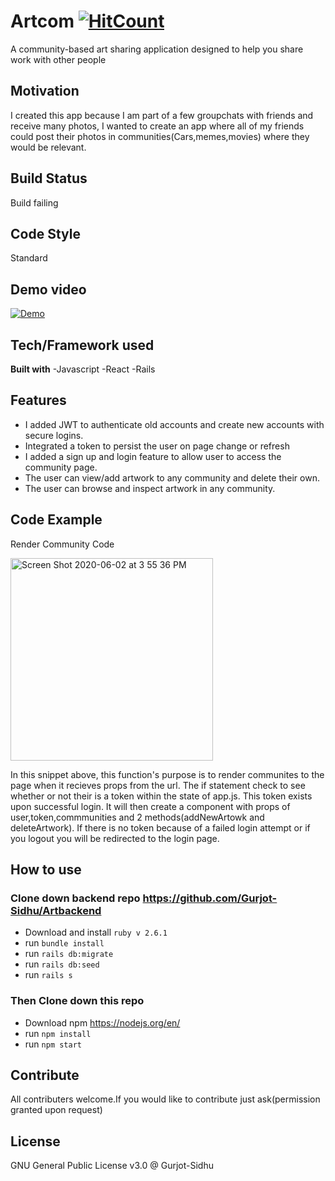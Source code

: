 # Artcom [![HitCount](http://hits.dwyl.com/Gurjot-Sidhu/Artfrontend.svg)](http://hits.dwyl.com/Gurjot-Sidhu/Artfrontend)


A community-based art sharing application designed to help you share work with other people

## Motivation
I created this app because I am part of a few groupchats with friends and receive many photos, I wanted to create an app where all of my friends could post their photos in communities(Cars,memes,movies) where they would be relevant.

## Build Status
Build failing

## Code Style
Standard

## Demo video
[![Demo](http://img.youtube.com/vi/A2RwUDa0bH8/0.jpg)](http://www.youtube.com/watch?v=A2RwUDa0bH8 "Artcom Demo")

## Tech/Framework used
**Built with**
-Javascript
-React
-Rails

## Features
- I added JWT to authenticate old accounts and create new accounts with secure logins.
- Integrated a token to persist the user on page change or refresh
- I added a sign up and login feature to allow user to access the community page.
- The user can view/add artwork to any community and delete their own.
- The user can browse and inspect artwork in any community.

## Code Example
Render Community Code

<img width="324" alt="Screen Shot 2020-06-02 at 3 55 36 PM" src="https://user-images.githubusercontent.com/9657307/83563772-9a394080-a4e9-11ea-8a53-2ba503237bbe.png">

In this snippet above, this function's purpose is to render communites to the page when it recieves props from the url. The if statement check to see whether or not their is a token within the state of app.js. This token exists upon successful login. It will then create a component with props of user,token,commmunities and 2 methods(addNewArtowk and deleteArtwork). If there is no token because of a failed login attempt or if you logout you will be redirected to the login page. 

## How to use

### Clone down backend repo https://github.com/Gurjot-Sidhu/Artbackend

- Download and install `ruby v 2.6.1`
- run `bundle install`
- run `rails db:migrate`
- run `rails db:seed`
- run `rails s`

### Then Clone down this repo
- Download npm https://nodejs.org/en/
- run `npm install`
- run `npm start`

## Contribute
All contributers welcome.If you would like to contribute just ask(permission granted upon request)

## License
GNU General Public License v3.0 @ Gurjot-Sidhu
